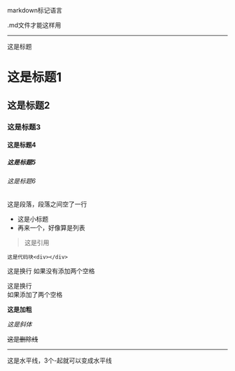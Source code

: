 markdown标记语言

.md文件才能这样用

------------

这是标题  
# 这是标题1
## 这是标题2
### 这是标题3
#### 这是标题4
##### 这是标题5
###### 这是标题6

这是段落，段落之间空了一行

* 这是小标题
* 再来一个，好像算是列表

> 这是引用

`这是代码块<div></div>`

这是换行
如果没有添加两个空格

这是换行  
如果添加了两个空格

**这是加粗**

*这是斜体*

~~这是删除线~~

---------------
这是水平线，3个-起就可以变成水平线
